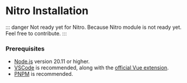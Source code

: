 # Nitro Installation


::: danger
Not ready yet for Nitro. Because Nitro module is not ready yet. Feel free to contribute.
:::


### Prerequisites

- [Node.js](https://nodejs.org/) version 20.11 or higher.
- [VSCode](https://code.visualstudio.com/) is recommended, along with the [official Vue extension](https://marketplace.visualstudio.com/items?itemName=Vue.volar).
- [PNPM](https://pnpm.io/) is recommended.

